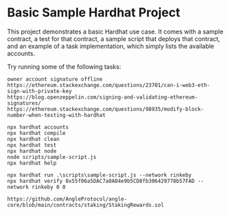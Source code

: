 # Basic Sample Hardhat Project

This project demonstrates a basic Hardhat use case. It comes with a sample contract, a test for that contract, a sample script that deploys that contract, and an example of a task implementation, which simply lists the available accounts.

Try running some of the following tasks:

```
owner account signature offline
https://ethereum.stackexchange.com/questions/23701/can-i-web3-eth-sign-with-private-key
https://blog.openzeppelin.com/signing-and-validating-ethereum-signatures/
https://ethereum.stackexchange.com/questions/98935/modify-block-number-when-testing-with-hardhat
```

```shell
npx hardhat accounts
npx hardhat compile
npx hardhat clean
npx hardhat test
npx hardhat node
node scripts/sample-script.js
npx hardhat help

npx hardhat run .\scripts\sample-script.js --network rinkeby
npx hardhat verify 0x55f06a5DAC7a0A04e9b5CD8fb306429778b57FAD --network rinkeby 0 0

https://github.com/AngleProtocol/angle-core/blob/main/contracts/staking/StakingRewards.sol
```
